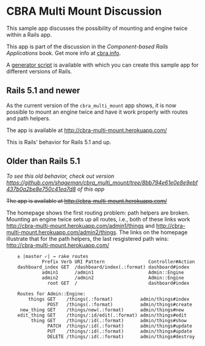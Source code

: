 # CBRA Multi Mount Discussion

This sample app discusses the possibility of mounting and engine twice within a Rails app.

This app is part of the discussion in the *Component-based Rails Applications* book. Get more info at [cbra.info](http://www.cbra.info).

A [generator script](https://github.com/shageman/cbra_multi_mount/blob/master/generate_cbra_multi_mount.sh) is available with which you can create this sample app for different versions of Rails.

## Rails 5.1 and newer

As the current version of the `cbra_multi_mount` app shows, it is now possible to mount an engine twice and have it work properly with routes and path helpers.

The app is available at http://cbra-multi-mount.herokuapp.com/

This is Rails' behavior for Rails 5.1 and up.


## Older than Rails 5.1

*To see this old behavior, check out version https://github.com/shageman/cbra_multi_mount/tree/8bb794e61e0e8e9ebf437b0a2be8e750c41ea7d8 of this app*

~~The app is available at http://cbra-multi-mount.herokuapp.com/~~

The homepage shows the first routing problem: path helpers are broken. Mounting an engine twice sets up all routes, i.e., both of these links work http://cbra-multi-mount.herokuapp.com/admin1/things and http://cbra-multi-mount.herokuapp.com/admin2/things. The links on the homepage illustrate that for the path helpers, the last resgistered path wins: http://cbra-multi-mount.herokuapp.com/

        ± |master ✓| → rake routes
                 Prefix Verb URI Pattern                Controller#Action
        dashboard_index GET  /dashboard/index(.:format) dashboard#index
                 admin1      /admin1                    Admin::Engine
                 admin2      /admin2                    Admin::Engine
                   root GET  /                          dashboard#index
        
        Routes for Admin::Engine:
            things GET    /things(.:format)          admin/things#index
                   POST   /things(.:format)          admin/things#create
         new_thing GET    /things/new(.:format)      admin/things#new
        edit_thing GET    /things/:id/edit(.:format) admin/things#edit
             thing GET    /things/:id(.:format)      admin/things#show
                   PATCH  /things/:id(.:format)      admin/things#update
                   PUT    /things/:id(.:format)      admin/things#update
                   DELETE /things/:id(.:format)      admin/things#destroy
                   
